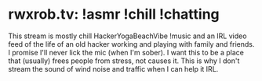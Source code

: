 # rwxrob.tv: !asmr !chill !chatting

This stream is mostly chill HackerYogaBeachVibe !music and an IRL video feed of the life of an old hacker working and playing with family and friends. I promise I'll never lick the mic (when I'm sober). I want this to be a place that (usually) frees people from stress, not causes it. This is why I don't stream the sound of wind noise and traffic when I can help it IRL.
